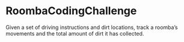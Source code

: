 # RoombaCodingChallenge
Given a set of driving instructions and dirt locations, track a roomba’s movements and the total amount of dirt it has collected.
